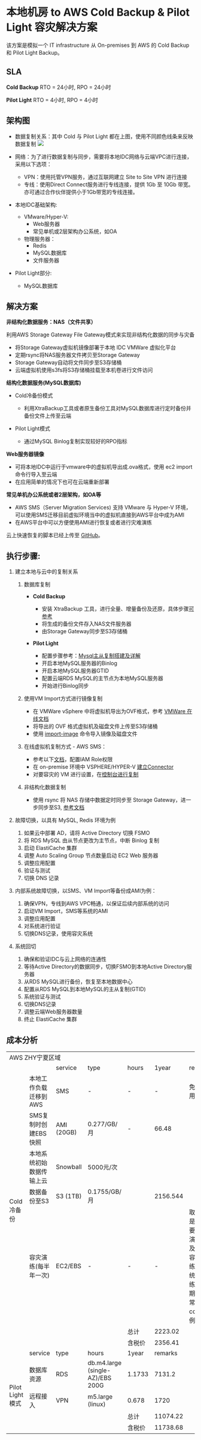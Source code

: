 # 本地机房 to AWS Cold Backup & Pilot Light 容灾解决方案

该方案是模拟一个 IT infrastructure 从 On-premises 到 AWS 的 Cold Backup 和 Pilot Light Backup。

## SLA

**Cold Backup**
RTO = 24小时, RPO = 24小时

**Pilot Light** 
RTO = 4小时, RPO = 4小时

## 架构图

- 数据复制关系：其中 Cold 与 Pilot Light 都在上图，使用不同颜色线条来反映数据复制
    ![](../assets/aws-on-premise-to-aws-backup-hybrid-2.png)

- 网络：为了进行数据复制与同步，需要将本地IDC网络与云端VPC进行连接，采用以下选项：
    - VPN：使用托管VPN服务，通过互联网建立 Site to Site VPN 进行连接
    - 专线：使用Direct Connect服务进行专线连接，提供 1Gb 至 10Gb 带宽。亦可通过合作伙伴提供小于1Gb带宽的专线连接。

- 本地IDC基础架构:
  - VMware/Hyper-V:
    - Web服务器
    - 常见单机或2层架构办公系统，如OA
  - 物理服务器：
    - Redis
    - MySQL数据库
    - 文件服务器
- Pilot Light部分:
  - MySQL数据库

## 解决方案

**非结构化数据服务：NAS（文件共享）**

利用AWS Storage Gateway File Gateway模式来实现非结构化数据的同步与灾备

- 将Storage Gateway虚拟机镜像部署于本地 IDC VMWare 虚拟化平台
- 定期rsync将NAS服务器文件拷贝至Storage Gateway
- Storage Gateway自动将文件同步至S3存储桶
- 云端虚拟机使用s3fs将S3存储桶挂载至本机卷进行文件访问

**结构化数据服务(MySQL数据库)**

- Cold冷备份模式
  - 利用XtraBackup工具或者原生备份工具对MySQL数据库进行定时备份并备份文件上传至云端

- Pilot Light模式
  - 通过MySQL Binlog复制实现较好的RPO指标

**Web服务器镜像**

- 可将本地IDC中运行于vmware中的虚拟机导出成.ova格式，使用 ec2 import 命令行导入至云端
- 在应用简单的情况下也可在云端重新部署

**常见单机办公系统或者2层架构，如OA等**

- AWS SMS（Server Migration Services) 支持 VMware 与 Hyper-V 环境，可以使用SMS迁移目前虚拟环境当中的虚拟机直接到AWS平台中成为AMI
- 在AWS平台中可以方便使用AMI进行恢复或者进行灾难演练

云上快速恢复的脚本已经上传至 [GitHub](https://github.com/lab798/aws-dr-samples)。

## 执行步骤:

1. 建立本地与云中的复制关系
    1. 数据库复制
        - **Cold Backup**
            - 安装 XtraBackup 工具，进行全量、增量备份及还原，具体步骤[可参考](https://www.cnblogs.com/kerrycode/p/9236574.html)
            - 将生成的备份文件存入NAS文件服务器
            - 由Storage Gateway同步至S3存储桶

        - **Pilot Light**
            - 配置步骤参考：[Mysql主从复制搭建及详解](https://blog.csdn.net/hsd2012/article/details/51251051)
            - 开启本地MySQL服务器的Binlog
            - 开启本地MySQL服务器GTID
            - 配置云端RDS MySQL的主节点为本地MySQL服务器
            - 开始进行Binlog同步

    1. 使用VM Import方式进行镜像复制
        - 在 VMWare vSphere 中将虚拟机导出为OVF格式，参考 [VMWare 在线文档](http://pubs.vmware.com/vsphere-4-esx-vcenter/index.jsp?topic=/com.vmware.vsphere.vmadmin.doc_41/vc_client_help/importing_and_exporting_virtual_appliances/t_export_a_virtual_machine.html)
        - 将导出的 OVF 格式虚拟机及磁盘文件上传至S3存储桶
        - 使用 [import-image](https://docs.aws.amazon.com/zh_cn/vm-import/latest/userguide/vmimport-image-import.html) 命令导入镜像及磁盘文件 

    1. 在线虚拟机复制方式 - AWS SMS：
        - 参考以下[文档](https://docs.aws.amazon.com/zh_cn/server-migration-service/latest/userguide/permissions-roles.html)，配置IAM Role权限
        - 在 on-premise 环境中 VSPHERE/HYPER-V [建立Connector](https://docs.aws.amazon.com/zh_cn/server-migration-service/latest/userguide/VMware.html) 
        - 对要容灾的 VM 进行设置，在[控制台进行复制](https://docs.aws.amazon.com/zh_cn/server-migration-service/latest/userguide/console_workflow.html)

    1. 非结构化数据复制
        - 使用 rsync 将 NAS 存储中数据定时同步至 Storage Gateway，进一步同步至S3, [参考文档](https://blog.csdn.net/daniel_ustc/article/details/18005925)

1. 故障切换，以具有 MySQL, Redis 环境为例
    1. 如果云中部署 AD，请将 Active Directory 切换 FSMO
    1. 将 RDS MySQL 由从节点更改为主节点，中断 Binlog 复制
    1. 启动 ElastiCache 集群
    1. 调整 Auto Scaling Group 节点数量启动 EC2 Web 服务器
    1. 调整应用配置
    1. 验证与测试
    1. 切换 DNS 记录

1. 内部系统故障切换，以SMS、VM Import等备份成AMI为例：
    1. 确保VPN，专线到AWS VPC畅通，以保证后续内部系统的访问
    1. 启动VM Import，SMS等系统的AMI
    1. 调整应用配置
    1. 对系统进行验证
    1. 切换DNS记录，使用容灾系统

1. 系统回切
    1. 确保和验证IDC与云上网络的连通性
    1. 等待Active Directory的数据同步，切换FSMO到本地Active Directory服务器
    1. 从RDS MySQL进行备份，恢复至本地数据中心
    1. 配置从RDS MySQL到本地MySQL的主从复制(GTID)
    1. 系统验证与测试
    1. 切换DNS记录
    1. 调整云端Web服务器数量
    1. 终止 ElastiCache 集群

## 成本分析

<table>
   <tr>
      <td colspan="7">AWS ZHY宁夏区域</td>
   </tr>
   <tr>
      <td></td>
      <td></td>
      <td>service</td>
      <td>type</td>
      <td>hours</td>
      <td>1year</td>
      <td>remarks</td>
   </tr>
   <tr>
      <td rowspan="7">Cold冷备份</td>
      <td>本地工作负载迁移到 AWS</td>
      <td>SMS</td>
      <td>-</td>
      <td>-</td>
      <td>-</td>
      <td>免费使用SMS</td>
   </tr>
   <tr>
      <td>SMS复制时创建EBS快照</td>
      <td>AMI (20GB)</td>
      <td>0.277/GB/月</td>
      <td>-</td>
      <td>66.48</td>
      <td></td>
   </tr>
   <tr>
      <td>本地系统初始数据传输上云</td>
      <td>Snowball</td>
      <td>5000元/次</td>
      <td></td>
      <td></td>
      <td></td>
   </tr>
   <tr>
      <td>数据备份至S3</td>
      <td>S3 (1TB)</td>
      <td>0.1755/GB/月</td>
      <td></td>
      <td>2156.544</td>
      <td></td>
   </tr>
   <tr>
      <td>容灾演练(每半年一次)</td>
      <td>EC2/EBS</td>
      <td>-</td>
      <td>-</td>
      <td>-</td>
      <td>取决于是否需要灾难演练以及需要容灾演练的系统和演练周期，通常占cost比例较小</td>
   </tr>
   <tr>
      <td></td>
      <td></td>
      <td></td>
      <td>总计</td>
      <td>2223.02</td>
      <td></td>
   </tr>
   <tr>
      <td></td>
      <td></td>
      <td></td>
      <td>含税价</td>
      <td>2356.41</td>
      <td></td>
   </tr>
   <tr>
      <td></td>
      <td>service</td>
      <td>type</td>
      <td>hours</td>
      <td>1year</td>
      <td>remarks</td>
   </tr>
   <tr>
      <td rowspan="4">Pilot Light 模式</td>
      <td>数据库资源</td>
      <td>RDS</td>
      <td>db.m4.large (single-AZ)/EBS 200G</td>
      <td>1.1733</td>
      <td>7131.2</td>
      <td></td>
   </tr>
   <tr>
      <td>远程接入</td>
      <td>VPN</td>
      <td>m5.large (linux)</td>
      <td>0.678</td>
      <td>1720</td>
      <td></td>
   </tr>
   <tr>
      <td></td>
      <td></td>
      <td></td>
      <td>总计</td>
      <td>11074.22</td>
      <td></td>
   </tr>
   <tr>
      <td></td>
      <td></td>
      <td></td>
      <td>含税价</td>
      <td>11738.68</td>
      <td></td>
   </tr>
</table>
